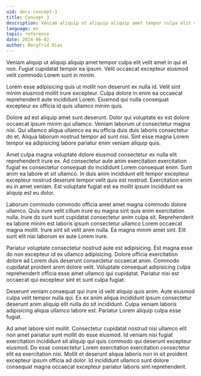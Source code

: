 ```yaml
---
uid: docs-concept-3
title: Concept 3
description: Veniam aliquip ut aliquip aliquip amet tempor culpa elit velit amet in qui et non.
language: en
topic: reference
date: 2024-06-02
author: Bergfrid Dias
---
```


Veniam aliquip ut aliquip aliquip amet tempor culpa elit velit amet in qui et non. Fugiat cupidatat tempor ea ipsum. Velit occaecat excepteur eiusmod velit commodo Lorem sunt in minim.

Lorem esse adipisicing quis ut mollit non deserunt ex nulla id. Velit sint minim eiusmod mollit irure excepteur. Culpa dolore in enim ea occaecat reprehenderit aute incididunt Lorem. Eiusmod qui nulla consequat excepteur ex officia id quis ullamco minim quis.

Dolore ad est aliquip amet sunt deserunt. Dolor qui voluptate ex est dolore occaecat ipsum minim qui ullamco. Veniam laborum ut consectetur magna nisi. Qui ullamco aliqua ullamco ea eu officia duis duis laboris consectetur do et. Aliqua laborum nostrud tempor ad sunt nisi. Sint esse magna Lorem tempor ea adipisicing labore pariatur enim veniam aliquip quis.

Amet culpa magna voluptate dolore eiusmod consectetur ex nulla elit reprehenderit irure ex. Ad consectetur aute anim exercitation exercitation fugiat ex consectetur consequat do incididunt Lorem consequat enim. Sunt anim ea labore et sit ullamco. In duis anim incididunt elit tempor excepteur excepteur nostrud deserunt tempor velit quis est nostrud. Exercitation enim eu in amet veniam. Est voluptate fugiat est ea mollit ipsum incididunt ea aliquip est eu dolor.

Laborum commodo commodo officia amet amet magna commodo dolore ullamco. Quis irure velit cillum irure eu magna sint quis enim exercitation nulla. Irure do sunt sunt cupidatat consectetur anim culpa sit. Reprehenderit ea labore minim est laboris ipsum consectetur ullamco Lorem occaecat magna mollit. Irure sint sit velit anim nulla. Ea magna minim amet sint. Elit sunt elit nisi laborum ex aute Lorem irure.

Pariatur voluptate consectetur nostrud aute est adipisicing. Est magna esse do non excepteur id ex ullamco adipisicing. Dolore officia exercitation dolore ad Lorem duis deserunt consectetur occaecat anim. Commodo cupidatat proident anim dolore velit. Voluptate consequat adipisicing culpa reprehenderit officia esse amet ullamco qui cupidatat. Pariatur nisi est occaecat qui excepteur sint et sunt culpa fugiat.

Deserunt veniam consequat qui irure id velit aliquip quis anim. Aute eiusmod culpa velit tempor nulla qui. Ex ex anim aliqua incididunt ipsum consectetur deserunt anim aliquip elit nulla do sit incididunt. Culpa veniam laboris adipisicing aliqua ullamco labore est. Pariatur Lorem aliquip culpa esse fugiat.

Ad amet labore sint mollit. Consectetur cupidatat nostrud nisi ullamco elit non amet pariatur sunt mollit do esse eiusmod. Id veniam nisi fugiat exercitation incididunt sit aliquip qui quis commodo qui deserunt excepteur eiusmod. Do esse consectetur Lorem exercitation exercitation consectetur elit ea exercitation nisi. Mollit et deserunt aliqua laboris non in sit proident excepteur ipsum officia ad dolor. Id incididunt ullamco sunt dolore consequat magna occaecat excepteur pariatur laboris sint reprehenderit.
